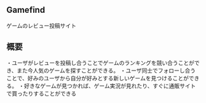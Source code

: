 ## Gamefind
ゲームのレビュー投稿サイト

## 概要
・ユーザがレビューを投稿し合うことでゲームのランキングを競い合うことができ、また今人気のゲームを探すことができる。
・ユーザ同士でフォローし合うことで、好みのユーザから自分が好みとする新しいゲームを見つけることができる。
・好きなゲームが見つかれば、ゲーム実況が見れたり、すぐに通販サイトで買ったりすることができる

##
